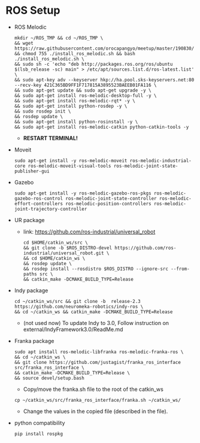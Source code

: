 # ROS Setup
* ROS Melodic  
  ```
  mkdir ~/ROS_TMP && cd ~/ROS_TMP \
  && wget https://raw.githubusercontent.com/orocapangyo/meetup/master/190830/install_ros_melodic.sh && chmod 755 ./install_ros_melodic.sh && bash ./install_ros_melodic.sh \
  && sudo sh -c 'echo "deb http://packages.ros.org/ros/ubuntu $(lsb_release -sc) main" > /etc/apt/sources.list.d/ros-latest.list' \
  && sudo apt-key adv --keyserver hkp://ha.pool.sks-keyservers.net:80 --recv-key 421C365BD9FF1F717815A3895523BAEEB01FA116 \
  && sudo apt-get update && sudo apt-get upgrade -y \
  && sudo apt-get install ros-melodic-desktop-full -y \
  && sudo apt-get install ros-melodic-rqt* -y \
  && sudo apt-get install python-rosdep -y \
  && sudo rosdep init \
  && rosdep update \
  && sudo apt-get install python-rosinstall -y \
  && sudo apt-get install ros-melodic-catkin python-catkin-tools -y
  ```
  * **RESTART TERMINAL!**  
  
* Moveit  
  ```
  sudo apt-get install -y ros-melodic-moveit ros-melodic-industrial-core ros-melodic-moveit-visual-tools ros-melodic-joint-state-publisher-gui  
  ```  
* Gazebo  
  ```
  sudo apt-get install -y ros-melodic-gazebo-ros-pkgs ros-melodic-gazebo-ros-control ros-melodic-joint-state-controller ros-melodic-effort-controllers ros-melodic-position-controllers ros-melodic-joint-trajectory-controller  
  ```
* UR package  
    * link: https://github.com/ros-industrial/universal_robot  
        ```
        cd $HOME/catkin_ws/src \
        && git clone -b $ROS_DISTRO-devel https://github.com/ros-industrial/universal_robot.git \
        && cd $HOME/catkin_ws \
        && rosdep update \
        && rosdep install --rosdistro $ROS_DISTRO --ignore-src --from-paths src \
        && catkin_make -DCMAKE_BUILD_TYPE=Release  
        ```
* Indy package
    ```
    cd ~/catkin_ws/src && git clone -b  release-2.3 https://github.com/neuromeka-robotics/indy-ros \
    && cd ~/catkin_ws && catkin_make -DCMAKE_BUILD_TYPE=Release
    ```
    * (not used now) To update Indy to 3.0, Follow instruction on external/IndyFramework3.0/ReadMe.md
* Franka package  
    ```
    sudo apt install ros-melodic-libfranka ros-melodic-franka-ros \
    && cd ~/catkin_ws \
    && git clone https://github.com/justagist/franka_ros_interface src/franka_ros_interface \
    && catkin_make -DCMAKE_BUILD_TYPE=Release \
    && source devel/setup.bash
    ```
    * Copy/move the franka.sh file to the root of the catkin_ws
    ```
    cp ~/catkin_ws/src/franka_ros_interface/franka.sh ~/catkin_ws/
    ```
    * Change the values in the copied file (described in the file).
* python compatibility  
    ```
    pip install rospkg  
    ```